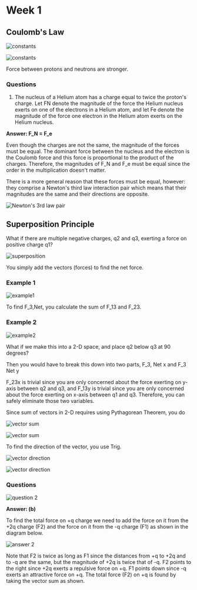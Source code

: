 # Week 1

## Coulomb's Law

![constants](https://github.com/ggomaeng/school-notes/blob/master/Physics/screenshots/w1-constants.png?raw=true)

![constants](https://github.com/ggomaeng/school-notes/blob/master/Physics/screenshots/w1-constants2.png?raw=true)

Force between protons and neutrons are stronger.

### Questions

1. The nucleus of a Helium atom has a charge equal to twice the proton's charge. Let FN denote the magnitude of the force the Helium nucleus exerts on one of the electrons in a Helium atom, and let Fe denote the magnitude of the force one electron in the Helium atom exerts on the Helium nucleus.

**Answer: F_N = F_e**

Even though the charges are not the same, the magnitude of the forces must be equal. The dominant force between the nucleus and the electron is the Coulomb force and this force is proportional to the product of the charges. Therefore, the magnitudes of F_N and F_e must be equal since the order in the multiplication doesn't matter.

There is a more general reason that these forces must be equal, however: they comprise a Newton's third law interaction pair which means that their magnitudes are the same and their directions are opposite.

![Newton's 3rd law pair](https://github.com/ggomaeng/school-notes/blob/master/Physics/screenshots/w1-newtons_3rd_lawpair.png?raw=true)

## Superposition Principle

What if there are multiple negative charges, q2 and q3, exerting a force on positive charge q1?

![superposition](https://github.com/ggomaeng/school-notes/blob/master/Physics/screenshots/w1-superposition.png?raw=true)

You simply add the vectors (forces) to find the net force.

### Example 1

![example1](https://github.com/ggomaeng/school-notes/blob/master/Physics/screenshots/w1-superposition_example_1.png?raw=true)

To find F_3,Net, you calculate the sum of F_13 and F_23.

### Example 2

![example2](https://github.com/ggomaeng/school-notes/blob/master/Physics/screenshots/w1-superposition_example_2.png?raw=true)

What if we make this into a 2-D space, and place q2 below q3 at 90 degrees?

Then you would have to break this down into two parts, F_3, Net x and F_3 Net y

F_23x is trivial since you are only concerned about the force exerting on y-axis between q2 and q3,
and F_13y is trivial since you are only concerned about the force exerting on x-axis between q1 and q3.
Therefore, you can safely eliminate those two variables.

Since sum of vectors in 2-D requires using Pythagorean Theorem, you do

![vector sum](https://github.com/ggomaeng/school-notes/blob/master/Physics/screenshots/w1-vector_sum.png?raw=true)

![vector sum](https://github.com/ggomaeng/school-notes/blob/master/Physics/screenshots/w1-vector_sum2.png?raw=true)

To find the direction of the vector, you use Trig.

![vector direction](https://github.com/ggomaeng/school-notes/blob/master/Physics/screenshots/w1-vector_degree1.png?raw=true)

![vector direction](https://github.com/ggomaeng/school-notes/blob/master/Physics/screenshots/w1-vector_degree2.png?raw=true)

### Questions

![question 2](https://github.com/ggomaeng/school-notes/blob/master/Physics/screenshots/w1-question_2.png?raw=true)

**Answer: (b)**

To find the total force on +q charge we need to add the force on it from the +2q charge (F2) and the force on it from the -q charge (F1) as shown in the diagram below.

![answer 2](https://github.com/ggomaeng/school-notes/blob/master/Physics/screenshots/w1-answer_2.png?raw=true)

Note that F2 is twice as long as F1 since the distances from +q to +2q and to -q are the same, but the magnitude of +2q is twice that of -q. F2 points to the right since 
+2q exerts a repulsive force on +q. F1 points down since -q exerts an attractive force on +q. The total force (F2) on +q is found by taking the vector sum as shown.





